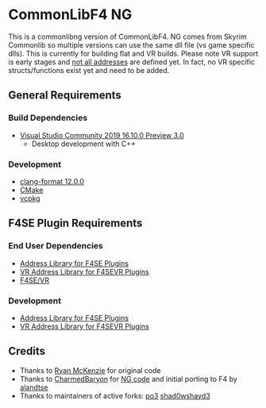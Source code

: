 # CommonLibF4 NG

This is a commonlibng version of CommonLibF4. NG comes from Skyrim Commonlib so multiple versions can use the same dll file (vs game specific dlls). This is currently for building flat and VR builds. Please note VR support is early stages and [not all addresses](https://github.com/alandtse/fallout_vr_address_library) are defined yet. In fact, no VR specific structs/functions exist yet and need to be added.

## General Requirements

### Build Dependencies
* [Visual Studio Community 2019 16.10.0 Preview 3.0](https://visualstudio.microsoft.com/vs/preview/)
	* Desktop development with C++

### Development
* [clang-format 12.0.0](https://github.com/llvm/llvm-project/releases)
* [CMake](https://cmake.org/)
* [vcpkg](https://github.com/microsoft/vcpkg)

## F4SE Plugin Requirements

### End User Dependencies
* [Address Library for F4SE Plugins](https://www.nexusmods.com/fallout4/mods/47327)
* [VR Address Library for F4SEVR Plugins](https://www.nexusmods.com/fallout4/mods/64879)
* [F4SE/VR](https://f4se.silverlock.org/)

### Development
* [Address Library for F4SE Plugins](https://www.nexusmods.com/fallout4/mods/47327)
* [VR Address Library for F4SEVR Plugins](https://www.nexusmods.com/fallout4/mods/64879)

## Credits
* Thanks to [Ryan McKenzie](https://github.com/Ryan-rsm-McKenzie) for original code
* Thanks to [CharmedBaryon](https://github.com/CharmedBaryon) for [NG code](https://github.com/CharmedBaryon/CommonLibSSE-NG) and initial porting to F4 by [alandtse](https://github.com/alandtse)
* Thanks to maintainers of active forks:
	[po3](https://github.com/powerof3/CommonLibF4)
	[shad0wshayd3](https://github.com/shad0wshayd3/CommonLibF4)